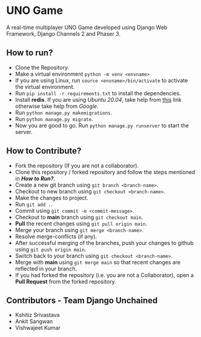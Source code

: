 # UNO Game
A real-time multiplayer UNO Game developed using Django Web Framework, Django Channels 2 and Phaser 3.
## How to run?
* Clone the Repository.
* Make a virtual environment `python -m venv <envname>`
* If you are using Linux, run `source <envname>/bin/activate` to activate the virtual environment.
* Run `pip install -r requirements.txt` to install the dependencies.
* Install **redis**. If you are using *Ubuntu 20.04*, take help from <a href="https://www.digitalocean.com/community/tutorials/how-to-install-and-secure-redis-on-ubuntu-20-04">this</a> link otherwise take help from *Google*.
* Run `python manage.py makemigrations`.
* Run `python manage.py migrate`.
* Now you are good to go. Run `python manage.py runserver` to start the server.

## How to Contribute?
* Fork the repository (If you are not a collaborator).
* Clone this repository / forked repository and follow the steps mentioned in **_How to Run?_**.
* Create a new git branch using `git branch <branch-name>`.
* Checkout to new branch using `git checkout <branch-name>`.
* Make the changes to project.
* Run `git add .`.
* Commit using `git commit -m <commit-message>`.
* Checkout to **main** branch using `git checkout main`.
* **Pull** the recent changes using `git pull origin main`.
* Merge your branch using `git merge <branch-name>`.
* Resolve merge-conflicts (if any).
* After successful merging of the branches, push your changes to github using `git push origin main`.
* Switch back to your branch using `git checkout <branch-name>`.
* Merge with **main** using `git merge main` so that recent changes are reflected in your branch.
* If you had forked the repository (i.e. you are not a Collaborator), open a **Pull Request** from the forked repository.

## Contributors - Team Django Unchained
* Kshitiz Srivastava
* Ankit Sangwan
* Vishwajeet Kumar
